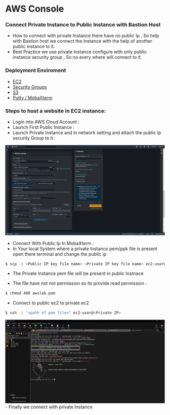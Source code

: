 # AWS Console

### Connect Private Instance to Public Instance with Bastion Host


- How to connect with private Instance there have no public Ip , So help with Bastion host we connect the Instance with the help of another public instance to it.
- Best Practice we use private Instance configure with only public instance security group , So no every where will connect to it.

### Deployment Enviroment 

- [EC2](https://aws.amazon.com/pm/ec2)
- [Security Groups](https://docs.aws.amazon.com/vpc/latest/userguide/vpc-security-groups.html)
- [S3](https://aws.amazon.com/pm/serv-s3)
- [Putty / MobaXterm](https://mobaxterm.mobatek.net/)


### Steps to host a website in EC2 instance:

- Login into AWS Cloud Account :
- Launch First Public Instance :
- Launch Private Instance and in network setting and attach the public ip security Group to it :
<img src="Photos/1.jpg" alt="1 Image">

- Connect With Public Ip In MobaXterm :
- In Your local System where a private Instance pem/ppk file is present open there terminal and change the public ip 

```bash
$ scp -i <Public IP key file name> <Private IP key file name> ec2-user@<IP public Instance>:/home/ec2-user
```

- The Private Instance pem file will be present in public Instnace 

- The file have not not permission so its provide read permission :
```bash
$ chmod 400 awslab.pem
```

- Connect to public ec2 to private ec2
```bash
$ ssh -i "<path of pem file>" ec2-user@<Private IP>
```
<img src="Photos/4.jpg" alt="4 Image">
- Finally we connect with private Instance

